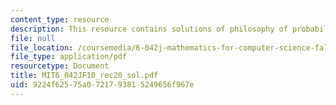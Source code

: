 ```yaml
---
content_type: resource
description: This resource contains solutions of philosophy of probability.
file: null
file_location: /coursemedia/6-042j-mathematics-for-computer-science-fall-2010/9224f62575a0721793815249656f967e_MIT6_042JF10_rec20_sol.pdf
file_type: application/pdf
resourcetype: Document
title: MIT6_042JF10_rec20_sol.pdf
uid: 9224f625-75a0-7217-9381-5249656f967e
---
```

